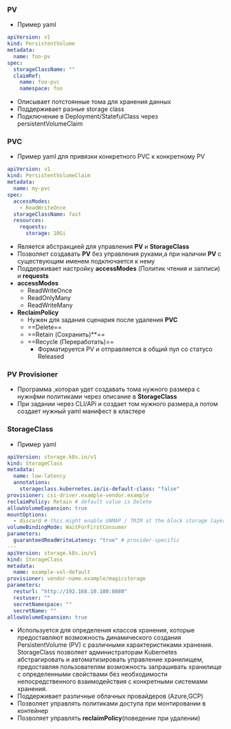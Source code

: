 ### **PV**
- Пример yaml
```yaml
apiVersion: v1
kind: PersistentVolume
metadata:
  name: foo-pv
spec:
  storageClassName: ""
  claimRef:
    name: foo-pvc
    namespace: foo
```
- Описывает потстоянные тома для хранения данных
- Поддерживает разные storage class
- Подключение в Deployment/StatefulClass через persistentVolumeClaim
### **PVC**
- Пример yaml для привязки конкретного PVC к конкретному PV
```yaml
apiVersion: v1
kind: PersistentVolumeClaim
metadata:
  name: my-pvc
spec:
  accessModes:
    - ReadWriteOnce
  storageClassName: fast
  resources:
    requests:
      storage: 10Gi

```
- Является абстракцией для управления **PV** и  **StorageClass**
- Позволяет создавать  **PV** без управления руками,а при наличии  **PV** с существующим именем подключается к нему
- Поддерживает настройку **accessModes** (Политик чтения и запписи) и **requests**
-  **accessModes**
	- ReadWriteOnce
	- ReadOnlyMany
	- ReadWriteMany
- **ReclaimPolicy**
	- Нужен для задания сценария после удаления **PVC**
	- ==Delete==
	- ==Retain (Сохранить)**==
	- ==Recycle (Переработать)==
		- Форматируется PV и отправляется в общий пул со статусо Released
### **PV Provisioner**
- Программа ,которая удет создавать тома нужного размера с нужнфми политиками через описание в **StorageClass**
- При задании через CLI/APi и создает том нужного размера,а потом создает нужный yaml манифест в кластере 
### **StorageClass**
- Пример yaml
```yaml
apiVersion: storage.k8s.io/v1
kind: StorageClass
metadata:
  name: low-latency
  annotations:
    storageclass.kubernetes.io/is-default-class: "false"
provisioner: csi-driver.example-vendor.example
reclaimPolicy: Retain # default value is Delete
allowVolumeExpansion: true
mountOptions:
  - discard # this might enable UNMAP / TRIM at the block storage layer
volumeBindingMode: WaitForFirstConsumer
parameters:
  guaranteedReadWriteLatency: "true" # provider-specific
---
apiVersion: storage.k8s.io/v1
kind: StorageClass
metadata:
  name: example-vol-default
provisioner: vendor-name.example/magicstorage
parameters:
  resturl: "http://192.168.10.100:8080"
  restuser: ""
  secretNamespace: ""
  secretName: ""
allowVolumeExpansion: true

```
- Используется для определения классов хранения, которые предоставляют возможность динамического создания PersistentVolume (PV) с различными характеристиками хранения. StorageClass позволяет администраторам Kubernetes абстрагировать и автоматизировать управление хранилищем, предоставляя пользователям возможность запрашивать хранилище с определенными свойствами без необходимости непосредственного взаимодействия с конкретными системами хранения.
- Поддерживает различные облачных провайдеров (Azure,GCP)
- Позволяет управлять политиками доступа при монтировании в контейнер
- Позволяет управлять **reclaimPolicy**(поведение при удалении)